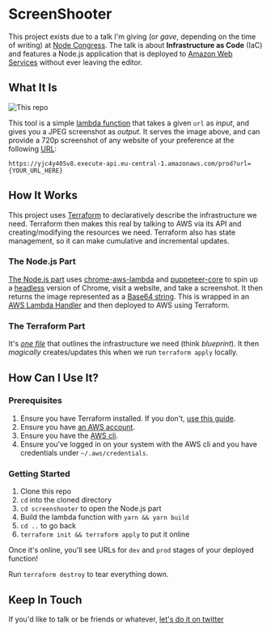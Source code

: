 # ScreenShooter

This project exists due to a talk I'm giving (or _gave_, depending on the time of writing) at [Node Congress](https://nodecongress.com/). The talk is about **Infrastructure as Code** (IaC) and features a Node.js application that is deployed to [Amazon Web Services](https://aws.amazon.com/) without ever leaving the editor.

## What It Is

![This repo](https://yjc4y405v8.execute-api.eu-central-1.amazonaws.com/prod?url=https://github.com/TejasQ/terraform-nodejs-screenshooter)

This tool is a simple [lambda function](https://stackoverflow.com/questions/16501/what-is-a-lambda-function#:~:text=A%20Lambda%20Function%20%2C%20or%20a,in%20C%20and%20Objective%2DC.) that takes a given `url` as _input_, and gives you a JPEG screenshot as _output_. It serves the image above, and can provide a 720p screenshot of any website of your preference at the following [URL](https://en.wikipedia.org/wiki/URL):

`https://yjc4y405v8.execute-api.eu-central-1.amazonaws.com/prod?url={YOUR_URL_HERE}`

## How It Works

This project uses [Terraform](https://www.terraform.io/) to declaratively describe the infrastructure we need. Terraform then makes this real by talking to AWS via its API and creating/modifying the resources we need. Terraform also has state management, so it can make cumulative and incremental updates.

### The Node.js Part

[The Node.js part](screenshooter/takeScreenshot.ts) uses [chrome-aws-lambda](https://github.com/alixaxel/chrome-aws-lambda) and [puppeteer-core](https://www.npmjs.com/package/puppeteer-core) to spin up a [headless](https://en.wikipedia.org/wiki/Headless_browser) version of Chrome, visit a website, and take a screenshot. It then returns the image represented as a [Base64 string](https://css-tricks.com/data-uris/). This is wrapped in an [AWS Lambda Handler](screenshooter/index.ts) and then deployed to AWS using Terraform.

### The Terraform Part

It's [_one file_](main.tf) that outlines the infrastructure we need (think _blueprint_). It then _magically_ creates/updates this when we run `terraform apply` locally.

## How Can I Use It?

### Prerequisites

1. Ensure you have Terraform installed. If you don't, [use this guide](https://learn.hashicorp.com/tutorials/terraform/install-cli).
1. Ensure you have [an AWS account](https://console.aws.amazon.com/).
1. Ensure you have the [AWS cli](https://aws.amazon.com/cli/).
1. Ensure you've logged in on your system with the AWS cli and you have credentials under `~/.aws/credentials`.

### Getting Started

1. Clone this repo
1. `cd` into the cloned directory
1. `cd screenshooter` to open the Node.js part
1. Build the lambda function with `yarn && yarn build`
1. `cd ..` to go back
1. `terraform init && terraform apply` to put it online

Once it's online, you'll see URLs for `dev` and `prod` stages of your deployed function!

Run `terraform destroy` to tear everything down.

## Keep In Touch

If you'd like to talk or be friends or whatever, [let's do it on twitter](https://twitter.com/tejaskumar_)

